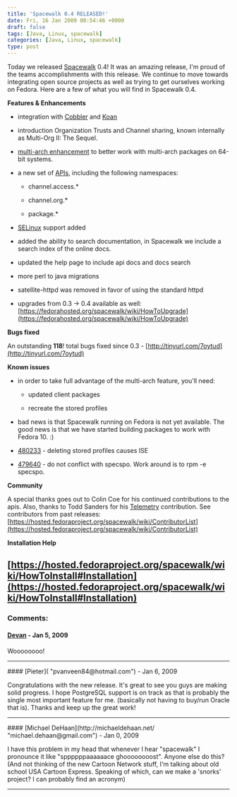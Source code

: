 ```yaml
---
title: 'Spacewalk 0.4 RELEASED!'
date: Fri, 16 Jan 2009 00:54:46 +0000
draft: false
tags: [Java, Linux, spacewalk]
categories: [Java, Linux, spacewalk]
type: post
---
```


Today we released [Spacewalk](https://fedorahosted.org/spacewalk/wiki/WikiStart) 0.4! It was an amazing release, I'm proud of the teams accomplishments with this release. We continue to move towards integrating open source projects as well as trying to get ourselves working on Fedora. Here are a few of what you will find in Spacewalk 0.4.

**Features & Enhancements**

*   integration with [Cobbler](https://fedorahosted.org/cobbler/) and [Koan](http://git.fedoraproject.org/git/koan)

*   introduction Organization Trusts and Channel sharing, known internally as Multi-Org II: The Sequel.

*   [multi-arch enhancement](https://fedorahosted.org/spacewalk/wiki/MultiArchEnhancements) to better work with multi-arch packages on 64-bit systems.

*   a new set of [APIs](https://fedorahosted.org/spacewalk/wiki/ApiAdditions), including the following namespaces:

    *   channel.access.\*

    *   channel.org.\*

    *   package.\*


*   [SELinux](https://fedorahosted.org/spacewalk/wiki/Features/SELinux) support added

*   added the ability to search documentation, in Spacewalk we include a search index of the online docs.

*   updated the help page to include api docs and docs search

*   more perl to java migrations

*   satellite-httpd was removed in favor of using the standard httpd

*   upgrades from 0.3 -> 0.4 available as well: [https://fedorahosted.org/spacewalk/wiki/HowToUpgrade](https://fedorahosted.org/spacewalk/wiki/HowToUpgrade)

**Bugs fixed**

An outstanding **118**! total bugs fixed since 0.3 - [http://tinyurl.com/7oytud](http://tinyurl.com/7oytud)

**Known issues**

*   in order to take full advantage of the multi-arch feature, you'll need:

    *   updated client packages

    *   recreate the stored profiles


*   bad news is that Spacewalk running on Fedora is not yet available. The good news is that we have started building packages to work with Fedora 10. :)

*   [480233](https://bugzilla.redhat.com/show_bug.cgi?id=480233) - deleting stored profiles causes ISE

*   [479640](https://bugzilla.redhat.com/show_bug.cgi?id=479640) - do not conflict with specspo. Work around is to rpm -e specspo.

**Community**

A special thanks goes out to Colin Coe for his continued contributions to the apis. Also, thanks to Todd Sanders for his [Telemetry](http://git.fedorahosted.org/git/spacewalk.git/?p=spacewalk.git;a=tree;f=playpen/Telemetry;h=4e91ff77608dda08f262834d0ada9250fb385161;hb=HEAD) contribution. See contributors from past releases: [https://hosted.fedoraproject.org/spacewalk/wiki/ContributorList](https://hosted.fedoraproject.org/spacewalk/wiki/ContributorList)

**Installation Help**

[https://hosted.fedoraproject.org/spacewalk/wiki/HowToInstall#Installation](https://hosted.fedoraproject.org/spacewalk/wiki/HowToInstall#Installation)
---
### Comments:
#### [Devan](http://dgoodwin.dangerouslyinc.com "dgoodwin@dangerouslyinc.com") - <time datetime="2009-01-16 15:07:26">Jan 5, 2009</time>

Woooooooo!
<hr />
#### [Pieter]( "pvanveen84@hotmail.com") - <time datetime="2009-01-17 09:51:57">Jan 6, 2009</time>

Congratulations with the new release. It's great to see you guys are making solid progress. I hope PostgreSQL support is on track as that is probably the single most important feature for me. (basically not having to buy/run Oracle that is). Thanks and keep up the great work!
<hr />
#### [Michael DeHaan](http://michaeldehaan.net/ "michael.dehaan@gmail.com") - <time datetime="2009-01-18 21:03:06">Jan 0, 2009</time>

I have this problem in my head that whenever I hear "spacewalk" I pronounce it like "sppppppaaaaaace ghoooooooost". Anyone else do this? (And not thinking of the new Cartoon Network stuff, I'm talking about old school USA Cartoon Express. Speaking of which, can we make a 'snorks' project? I can probably find an acronym)
<hr />
